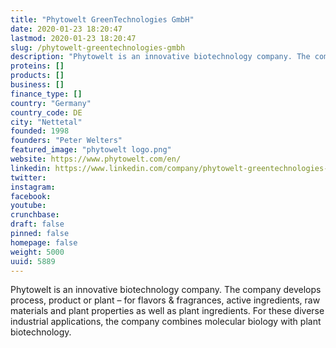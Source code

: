```yaml
---
title: "Phytowelt GreenTechnologies GmbH"
date: 2020-01-23 18:20:47
lastmod: 2020-01-23 18:20:47
slug: /phytowelt-greentechnologies-gmbh
description: "Phytowelt is an innovative biotechnology company. The company develops process, product or plant – for flavors & fragrances, active ingredients, raw materials and plant properties as well as plant ingredients. For these diverse industrial applications, the company combines molecular biology with plant biotechnology."
proteins: []
products: []
business: []
finance_type: []
country: "Germany"
country_code: DE
city: "Nettetal"
founded: 1998
founders: "Peter Welters"
featured_image: "phytowelt logo.png"
website: https://www.phytowelt.com/en/
linkedin: https://www.linkedin.com/company/phytowelt-greentechnologies-gmbh
twitter: 
instagram: 
facebook: 
youtube: 
crunchbase: 
draft: false
pinned: false
homepage: false
weight: 5000
uuid: 5889
---
```

Phytowelt is an innovative biotechnology company. The company develops process, product or plant – for flavors & fragrances, active ingredients, raw materials and plant properties as well as plant ingredients. For these diverse industrial applications, the company combines molecular biology with plant biotechnology.
